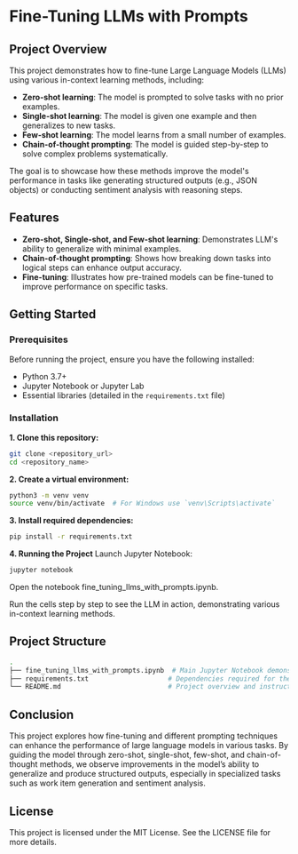 # Fine-Tuning LLMs with Prompts

## Project Overview

This project demonstrates how to fine-tune Large Language Models (LLMs) using various in-context learning methods, including:

- **Zero-shot learning**: The model is prompted to solve tasks with no prior examples.
- **Single-shot learning**: The model is given one example and then generalizes to new tasks.
- **Few-shot learning**: The model learns from a small number of examples.
- **Chain-of-thought prompting**: The model is guided step-by-step to solve complex problems systematically.

The goal is to showcase how these methods improve the model's performance in tasks like generating structured outputs (e.g., JSON objects) or conducting sentiment analysis with reasoning steps.

## Features

- **Zero-shot, Single-shot, and Few-shot learning**: Demonstrates LLM's ability to generalize with minimal examples.
- **Chain-of-thought prompting**: Shows how breaking down tasks into logical steps can enhance output accuracy.
- **Fine-tuning**: Illustrates how pre-trained models can be fine-tuned to improve performance on specific tasks.

## Getting Started

### Prerequisites

Before running the project, ensure you have the following installed:

- Python 3.7+
- Jupyter Notebook or Jupyter Lab
- Essential libraries (detailed in the `requirements.txt` file)

### Installation

**1. Clone this repository:**
   ```bash
git clone <repository_url>
cd <repository_name>
   ```

**2. Create a virtual environment:**
```bash
python3 -m venv venv
source venv/bin/activate  # For Windows use `venv\Scripts\activate`
```

**3. Install required dependencies:**
```bash
pip install -r requirements.txt
```

**4. Running the Project**
Launch Jupyter Notebook:
```bash
jupyter notebook
```
Open the notebook fine_tuning_llms_with_prompts.ipynb.

Run the cells step by step to see the LLM in action, demonstrating various in-context learning methods.

## Project Structure

```bash
.
├── fine_tuning_llms_with_prompts.ipynb  # Main Jupyter Notebook demonstrating the project
├── requirements.txt                    # Dependencies required for the project
└── README.md                           # Project overview and instructions
```

## Conclusion
This project explores how fine-tuning and different prompting techniques can enhance the performance of large language models in various tasks. By guiding the model through zero-shot, single-shot, few-shot, and chain-of-thought methods, we observe improvements in the model’s ability to generalize and produce structured outputs, especially in specialized tasks such as work item generation and sentiment analysis.

## License
This project is licensed under the MIT License. See the LICENSE file for more details.
